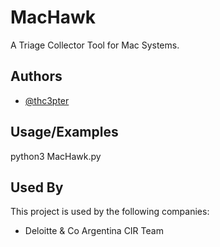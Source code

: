 
# MacHawk

A Triage Collector Tool for Mac Systems.


## Authors

- [@thc3pter](https://github.com/thc3pt3r)


## Usage/Examples

python3 MacHawk.py



## Used By

This project is used by the following companies:

- Deloitte & Co Argentina CIR Team



